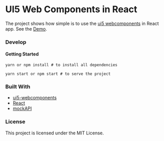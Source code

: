 # UI5 Web Components in React

The project shows how simple is to use the [ui5 webcomponents](https://github.com/SAP/ui5-webcomponents) in React app.
See the [Demo](https://ilhan007.github.io/ui5-in-react/).

### Develop

#### Getting Started

```
yarn or npm install # to install all dependencies
```
```
yarn start or npm start # to serve the project
```

### Built With

* [ui5-webcomponents](https://github.com/SAP/ui5-webcomponents)
* [React](https://reactjs.org/)
* [mockAPI](https://www.mockapi.io)


### License

This project is licensed under the MIT License.
